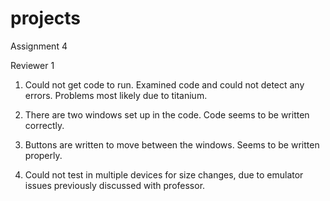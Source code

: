 projects
========
Assignment 4

Reviewer 1
1. Could not get code to run. Examined code and could not detect any errors.
    Problems most likely due to titanium.

2. There are two windows set up in the code. Code seems to be written correctly.

3. Buttons are written to move between the windows. Seems to be written properly.

4. Could not test in multiple devices for size changes, due to emulator issues previously discussed with professor.

